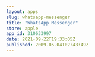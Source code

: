 ```yaml
---
layout: apps
slug: whatsapp-messenger
title: "WhatsApp Messenger"
store: apple
app_id: 310633997
date: 2021-09-22T19:33:05Z
published: 2009-05-04T02:43:49Z
---
```

